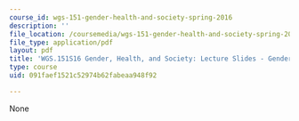 ```yaml
---
course_id: wgs-151-gender-health-and-society-spring-2016
description: ''
file_location: /coursemedia/wgs-151-gender-health-and-society-spring-2016/091faef1521c52974b62fabeaa948f92_MITWGS_151S16_Week8.pdf
file_type: application/pdf
layout: pdf
title: 'WGS.151S16 Gender, Health, and Society: Lecture Slides - Gender Identity'
type: course
uid: 091faef1521c52974b62fabeaa948f92

---
```

None